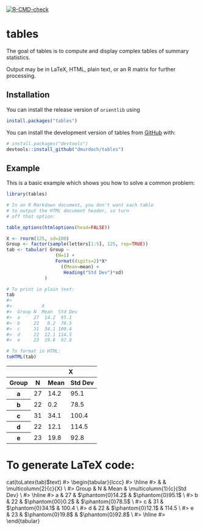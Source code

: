 
<!-- README.md is generated from README.Rmd. Please edit that file -->
<!-- badges: start -->

[![R-CMD-check](https://github.com/dmurdoch/tables/actions/workflows/R-CMD-check.yaml/badge.svg)](https://github.com/dmurdoch/tables/actions/workflows/R-CMD-check.yaml)
<!-- badges: end -->

# tables

The goal of tables is to compute and display complex tables of summary
statistics.

Output may be in LaTeX, HTML, plain text, or an R matrix for further
processing.

## Installation

You can install the release version of `orientlib` using

``` r
install.packages("tables")
```

You can install the development version of tables from
[GitHub](https://github.com/) with:

``` r
# install.packages("devtools")
devtools::install_github("dmurdoch/tables")
```

## Example

This is a basic example which shows you how to solve a common problem:

``` r
library(tables)

# In an R Markdown document, you don't want each table
# to output the HTML document header, so turn 
# off that option:

table_options(htmloptions(head=FALSE))

X <- rnorm(125, sd=100)
Group <- factor(sample(letters[1:5], 125, rep=TRUE))
tab <- tabular( Group ~ 
                  (N=1) +
                  Format(digits=2)*X*
                    ((Mean=mean) +
                     Heading("Std Dev")*sd) 
              )

# To print in plain text:
tab
#>                        
#>           X            
#>  Group N  Mean  Std Dev
#>  a     27  14.2  95.1  
#>  b     22   0.2  78.5  
#>  c     31  34.1 100.4  
#>  d     22  12.1 114.5  
#>  e     23  19.8  92.8

# To format in HTML:
toHTML(tab)
```

<table class="Rtable">
 <thead>
 <tr class="center">
  <th>&nbsp;</th>
  <th>&nbsp;</th>
  <th colspan="2">X</th>
</tr>
 <tr class="center">
  <th>Group</th>
  <th>N</th>
  <th>Mean</th>
  <th>Std Dev</th>
</tr>
 </thead>
 <tbody>
 <tr class="center">
  <th class="left">a</th>
  <td>27</td>
  <td> 14.2</td>
  <td> 95.1</td>
</tr>
 <tr class="center">
  <th class="left">b</th>
  <td>22</td>
  <td>  0.2</td>
  <td> 78.5</td>
</tr>
 <tr class="center">
  <th class="left">c</th>
  <td>31</td>
  <td> 34.1</td>
  <td>100.4</td>
</tr>
 <tr class="center">
  <th class="left">d</th>
  <td>22</td>
  <td> 12.1</td>
  <td>114.5</td>
</tr>
 <tr class="center">
  <th class="left">e</th>
  <td>23</td>
  <td> 19.8</td>
  <td> 92.8</td>
</tr>
 </tbody>
 </table>


# To generate LaTeX code:
cat(toLatex(tab)$text)
#> \begin{tabular}{lccc}
#> \hline
#>  &  & \multicolumn{2}{c}{X} \\ 
#> Group  & N & Mean & \multicolumn{1}{c}{Std Dev} \\ 
#> \hline
#> a  & $27$ & $\phantom{0}14.2$ & $\phantom{0}95.1$ \\
#> b  & $22$ & $\phantom{00}0.2$ & $\phantom{0}78.5$ \\
#> c  & $31$ & $\phantom{0}34.1$ & $100.4$ \\
#> d  & $22$ & $\phantom{0}12.1$ & $114.5$ \\
#> e  & $23$ & $\phantom{0}19.8$ & $\phantom{0}92.8$ \\
#> \hline 
#> \end{tabular}
